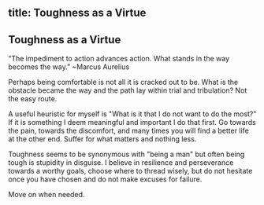 title: Toughness as a Virtue
---

## Toughness as a Virtue


“The impediment to action advances action. What stands in the way becomes the way.”
~Marcus Aurelius 

Perhaps being comfortable is not all it is cracked out to be. What is the obstacle
became the way and the path lay within trial and tribulation? Not the easy route.

A useful heuristic for myself is "What is it that I do not want to do the most?"
If it is something I deem meaningful and important I do that first. Go towards
the pain, towards the discomfort, and many times you will find a better life
at the other end. Suffer for what matters and nothing less.

Toughness seems to be synonymous with "being a man" but often being tough is
stupidity in disguise. I believe in resilience and perseverance towards a worthy
goals, choose where to thread wisely, but do not hesitate once you have chosen
and do not make excuses for failure.

Move on when needed.
